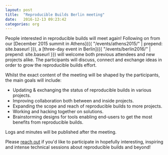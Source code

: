 ```yaml
---
layout: post
title:  "Reproducible Builds Berlin meeting"
date:   2016-12-13 09:23:42
categories: org
---
```


People interested in reproducible builds will meet again! Following on from our [December 2015 summit in Athens]({{ "/events/athens2015/" | prepend: site.baseurl }}), a [three-day event in Berlin]({{ "/events/berlin2016/" | prepend: site.baseurl }}) will welcome both previous attendees and new projects alike. The participants will discuss, connect and exchange ideas in order to grow the reproducible builds effort.

Whilst the exact content of the meeting will be shaped by the participants, the main goals will include:

  * Updating & exchanging the status of reproducible builds in various projects.
  * Improving collaboration both between and inside projects.
  * Expanding the scope and reach of reproducible builds to more projects.
  * Working and hacking together on solutions.
  * Brainstorming designs for tools enabling end-users to get the most benefits from reproducible builds.

Logs and minutes will be published after the meeting.

Please [reach out](https://reproducible-builds.org/events/berlin2016) if you'd like to participate in hopefully interesting, inspiring and intense technical sessions about reproducible builds and beyond!
